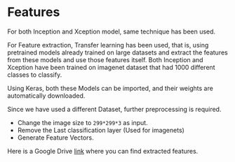 # Features

For both Inception and Xception model, same technique has been used.

For Feature extraction, Transfer learning has been used, that is, using pretrained models already trained on large
datasets and extract the features from these models and use those features itself. Both Inception and Xception have
been trained on imagenet dataset that had 1000 different classes to classify.

Using Keras, both these Models can be imported, and their weights are automatically downloaded.

Since we have used a different Dataset, further preprocessing is required.

- Change the image size to `299*299*3` as input.
- Remove the Last classification layer (Used for imagenets)
- Generate Feature Vectors.

Here is a Google Drive [link](https://drive.google.com/drive/folders/1PUgH3f-dFYFPuSDeJVif-AmAtOsvSww_?usp=sharing)
where you can find extracted features.
